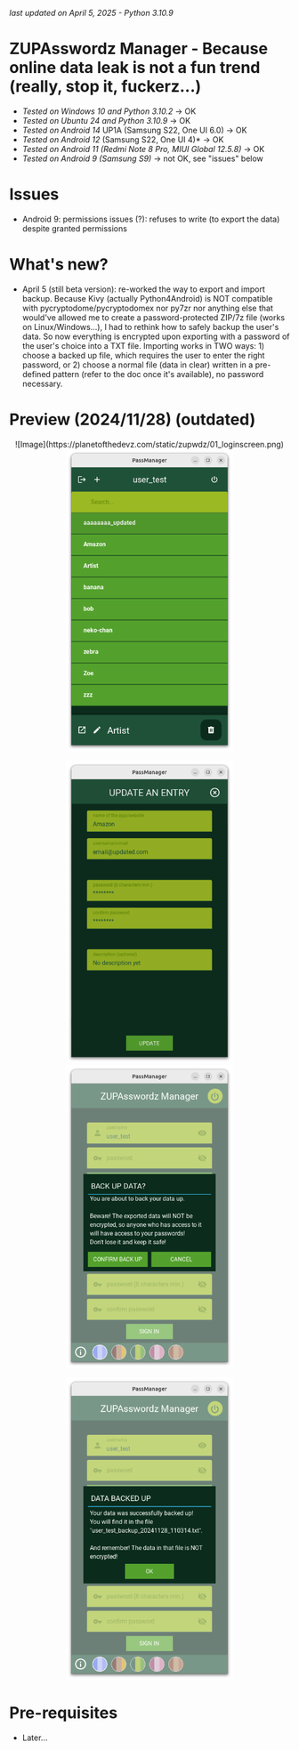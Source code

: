 *last updated on April 5, 2025 - Python 3.10.9*

# ZUPAsswordz Manager - Because online data leak is not a fun trend (really, stop it, fuckerz...)
- *Tested on Windows 10 and Python 3.10.2* -> OK
- *Tested on Ubuntu 24 and Python 3.10.9* -> OK
- *Tested on Android 14* UP1A (Samsung S22, One UI 6.0) -> OK
- *Tested on Android 12* (Samsung S22, One UI 4)* -> OK
- *Tested on Android 11 (Redmi Note 8 Pro, MIUI Global 12.5.8)* -> OK
- *Tested on Android 9 (Samsung S9)* -> not OK, see "issues" below

# Issues
- Android 9: permissions issues (?): refuses to write (to export the data) despite granted permissions

# What's new?
- April 5 (still beta version): re-worked the way to export and import backup. Because Kivy (actually Python4Android) is NOT compatible with pycryptodome/pycryptodomex nor py7zr nor anything else that would've allowed me to create a password-protected ZIP/7z file (works on Linux/Windows...), I had to rethink how to safely backup the user's data. So now everything is encrypted upon exporting with a password of the user's choice into a TXT file.
Importing works in TWO ways: 1) choose a backed up file, which requires the user to enter the right password, or 2) choose a normal file (data in clear) written in a pre-defined pattern (refer to the doc once it's available), no password necessary.

# Preview (2024/11/28) (outdated)
<p align="center">![Image](https://planetofthedevz.com/static/zupwdz/01_loginscreen.png) <img src="repo_imgs/20241124b.png" alt="" width="300"></p>
<p align="center"><img src="repo_imgs/20241124c.png" alt="" width="300"> <img src="repo_imgs/20241124d.png" alt="" width="300"></p>
<p align="center"><img src="repo_imgs/20241124e.png" alt="" width="300"></p>

# Pre-requisites
- Later...
